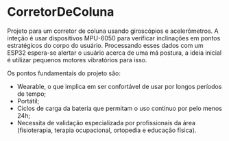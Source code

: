 # CorretorDeColuna
Projeto para um corretor de coluna usando giroscópios e acelerômetros.
A inteção é usar dispositivos MPU-6050 para verificar inclinações em pontos estratégicos do corpo do usuário.
Processando esses dados com um ESP32 espera-se alertar o usuário acerca de uma má postura, a ideia inicial é
utilizar pequenos motores vibratórios para isso.

Os pontos fundamentais do projeto sâo:
- Wearable, o que implica em ser confortável de usar por longos períodos de tempo;
- Portátil;
- Ciclos de carga da bateria que permitam o uso contínuo por pelo menos 24h;
- Necessita de validação especializada por profissionais da área (fisioterapia, terapia ocupacional, ortopedia e educação física).

